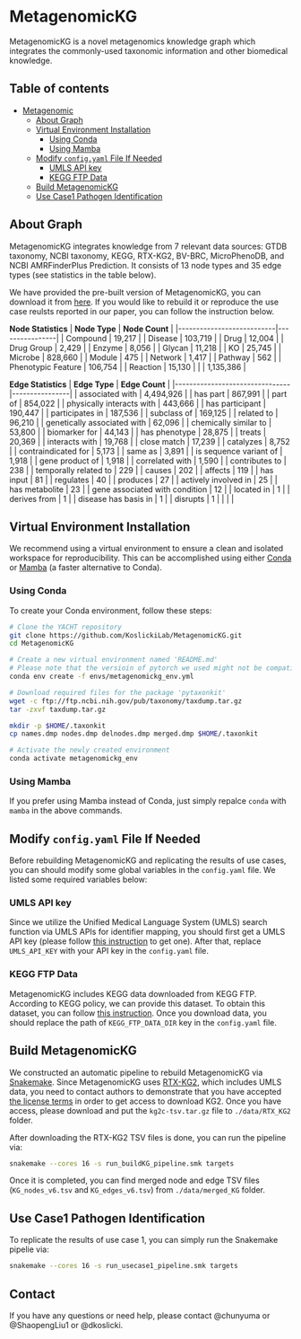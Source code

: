 # MetagenomicKG
MetagenomicKG is a novel metagenomics knowledge graph which integrates the commonly-used taxonomic information and other biomedical knowledge.

## Table of contents

- [Metagenomic](#metagenomickg)
  * [About Graph](#about-graph)
  * [Virtual Environment Installation](#virtual-environment-installation)
    + [Using Conda](#using-conda)
    + [Using Mamba](#using-mamba)
  * [Modify `config.yaml` File If Needed ](#modify-configyaml-file-if-needed)
    + [UMLS API key](#umls-api-key)
    + [KEGG FTP Data](#kegg-ftp-data)
  * [Build MetagenomicKG](#build-metagenomickg)
  * [Use Case1 Pathogen Identification](#use-case1-pathogen-identification)
  
## About Graph
MetagenomicKG integrates knowledge from 7 relevant data sources: GTDB taxonomy, NCBI taxonomy, KEGG, RTX-KG2, BV-BRC, MicroPhenoDB, and NCBI AMRFinderPlus Prediction. It consists of 13 node types and 35 edge types (see statistics in the table below).

We have provided the pre-built version of MetagenomicKG, you can download it from [here](). If you would like to rebuild it or reproduce the use case reulsts reported in our paper, you can follow the instruction below.

__Node Statistics__
| **Node Type**             | **Node Count** |
|---------------------------|----------------|
|          Compound         |      19,217    |
|           Disease         |     103,719    |
|            Drug           |      12,004    |
|         Drug Group        |      2,429     |
|           Enzyme          |      8,056     |
|           Glycan          |      11,218    |
|             KO            |      25,745    |
|           Microbe         |     828,660    |
|           Module          |       475      |
|           Network         |      1,417     |
|           Pathway         |       562      |
|     Phenotypic Feature    |     106,754    |
|          Reaction         |      15,130    |
|                           | 1,135,386      |


__Edge Statistics__
| **Edge Type**                  | **Edge Count** |
|--------------------------------|----------------|
| associated with                |      4,494,926 |
| has part                       |       867,991  |
| part of                        |       854,022  |
| physically interacts with      |       443,666  |
| has participant                |       190,447  |
| participates in                |     187,536    |
| subclass of                    |       169,125  |
| related to                     | 96,210         |
| genetically associated with    | 62,096         |
| chemically similar to          | 53,800         |
| biomarker for                  | 44,143         |
| has phenotype                  | 28,875         |
| treats                         | 20,369         |
| interacts with                 | 19,768         |
| close match                    | 17,239         |
| catalyzes                      | 8,752          |
| contraindicated for            | 5,173          |
| same as                        | 3,891          |
| is sequence variant of         | 1,918          |
| gene product of                | 1,918          |
| correlated with                | 1,590          |
| contributes to                 | 238            |
| temporally related to          | 229            |
| causes                         | 202            |
| affects                        | 119            |
| has input                      | 81             |
| regulates                      | 40             |
| produces                       | 27             |
| actively involved in           | 25             |
| has metabolite                 | 23             |
| gene associated with condition | 12             |
| located in                     | 1              |
| derives from                   | 1              |
| disease has basis in           | 1              |
| disrupts                       | 1              |
|                                |                |

## Virtual Environment Installation
We recommend using a virtual environment to ensure a clean and isolated workspace for reproducibility. This can be accomplished using either [Conda](https://conda.io/projects/conda/en/latest/user-guide/install/index.html) or [Mamba](https://github.com/mamba-org/mamba) (a faster alternative to Conda).

### Using Conda
To create your Conda environment, follow these steps:

```bash
# Clone the YACHT repository
git clone https://github.com/KoslickiLab/MetagenomicKG.git
cd MetagenomicKG

# Create a new virtual environment named 'README.md'
# Please note that the versioin of pytorch we used might not be compatible with your nvidia cuda version. So, please first check your version and change it in metagenomickg_env.yml if needed.
conda env create -f envs/metagenomickg_env.yml

# Download required files for the package 'pytaxonkit'
wget -c ftp://ftp.ncbi.nih.gov/pub/taxonomy/taxdump.tar.gz
tar -zxvf taxdump.tar.gz

mkdir -p $HOME/.taxonkit
cp names.dmp nodes.dmp delnodes.dmp merged.dmp $HOME/.taxonkit

# Activate the newly created environment
conda activate metagenomickg_env
```

### Using Mamba
If you prefer using Mamba instead of Conda, just simply repalce `conda` with `mamba` in the above commands.

## Modify `config.yaml` File If Needed 
Before rebuilding MetagenomicKG and replicating the results of use cases, you can should modify some global variables in the `config.yaml` file. We listed some required variables below: 

### UMLS API key
Since we utilize the Unified Medical Language System (UMLS) search function via UMLS APIs for identifier mapping, you should first get a UMLS API key (please follow [this instruction](https://documentation.uts.nlm.nih.gov/rest/authentication.html) to get one). After that, replace `UMLS_API_KEY` with your API key in the `config.yaml` file.

### KEGG FTP Data
MetagenomicKG includes KEGG data downloaded from KEGG FTP. According to KEGG policy, we can provide this dataset. To obtain this dataset, you can follow [this instruction](https://www.kegg.jp/kegg/download/). Once you download data, you should replace the path of `KEGG_FTP_DATA_DIR` key in the `config.yaml` file.

## Build MetagenomicKG
We constructed an automatic pipeline to rebuild MetagenomicKG via [Snakemake](https://snakemake.readthedocs.io/en/stable). Since MetagenomicKG uses [RTX-KG2](https://github.com/RTXteam/RTX-KG2), which includes UMLS data, you need to contact authors to demonstrate that you have accepted [the license terms](https://www.nlm.nih.gov/databases/umls.html) in order to get access to download KG2. Once you have access, please download and put the `kg2c-tsv.tar.gz` file to `./data/RTX_KG2` folder.

After downloading the RTX-KG2 TSV files is done, you can run the pipeline via:
```bash
snakemake --cores 16 -s run_buildKG_pipeline.smk targets
``` 

Once it is completed, you can find merged node and edge TSV files (`KG_nodes_v6.tsv` and `KG_edges_v6.tsv`) from `./data/merged_KG` folder.

## Use Case1 Pathogen Identification
To replicate the results of use case 1, you can simply run the Snakemake pipelie via:
```bash
snakemake --cores 16 -s run_usecase1_pipeline.smk targets
``` 

## Contact
If you have any questions or need help, please contact @chunyuma or @ShaopengLiu1 or  @dkoslicki.
